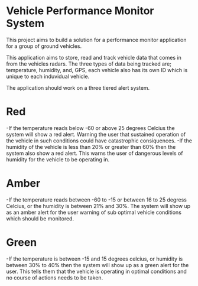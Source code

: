 # Vehicle Performance Monitor System

This project aims to build a solution for a performance monitor application for a group of ground vehicles.

This application aims to store, read and track vehicle data that comes in from the vehicles radars. The three types of data being tracked are; temperature, humidity, and, GPS, each vehicle also has its own ID which is unique to each induvidual vehicle. 

The application should work on a three tiered alert system.

# Red
-If the temperature reads below -60 or above 25 degrees Celcius the system will show a red alert. Warning the user that sustained operation of the vehicle in such conditions could have catastrophic consiquences. 
-If the humidity of the vehicle is less than 20% or greater than 60% then the system also show a red alert. This warns the user of dangerous levels of humidity for the vehicle to be operating in. 

# Amber 
-If the temperature reads between -60 to -15 or between 16 to 25 degress Celcius, or the humidity is between 21% and 30%. The system will show up as an amber alert for the user warning of sub optimal vehicle conditions which should be monitored. 

# Green
-If the temperature is between -15 and 15 degrees celcius, or humidity is between 30% to 40% then the system will show up as a green alert for the user. This tells them that the vehicle is operating in optimal conditions and no course of actions needs to be taken.






